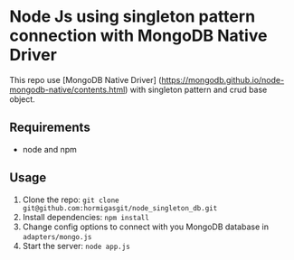 # Node Js using singleton pattern connection with MongoDB Native Driver

This repo use [MongoDB Native Driver] (https://mongodb.github.io/node-mongodb-native/contents.html) with singleton pattern and crud base object.

## Requirements

- node and npm

## Usage

1. Clone the repo: `git clone git@github.com:hormigasgit/node_singleton_db.git`
2. Install dependencies: `npm install`
3. Change config options to connect with you MongoDB database in `adapters/mongo.js`
5. Start the server: `node app.js`


